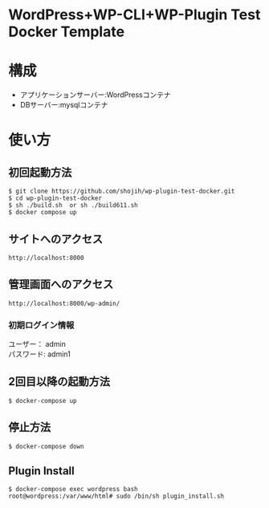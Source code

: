 # WordPress+WP-CLI+WP-Plugin Test Docker Template
# 構成
* アプリケーションサーバー:WordPressコンテナ
* DBサーバー:mysqlコンテナ
# 使い方
## 初回起動方法
```
$ git clone https://github.com/shojih/wp-plugin-test-docker.git
$ cd wp-plugin-test-docker
$ sh ./build.sh  or sh ./build611.sh
$ docker compose up
```
## サイトへのアクセス
```
http://localhost:8000
```
## 管理画面へのアクセス
```
http://localhost:8000/wp-admin/
```
### 初期ログイン情報
ユーザー： admin  
パスワード: admin1  
## 2回目以降の起動方法
```
$ docker-compose up
```
## 停止方法
```
$ docker-compose down
```
## Plugin Install
```
$ docker-compose exec wordpress bash
root@wordpress:/var/www/html# sudo /bin/sh plugin_install.sh
```
